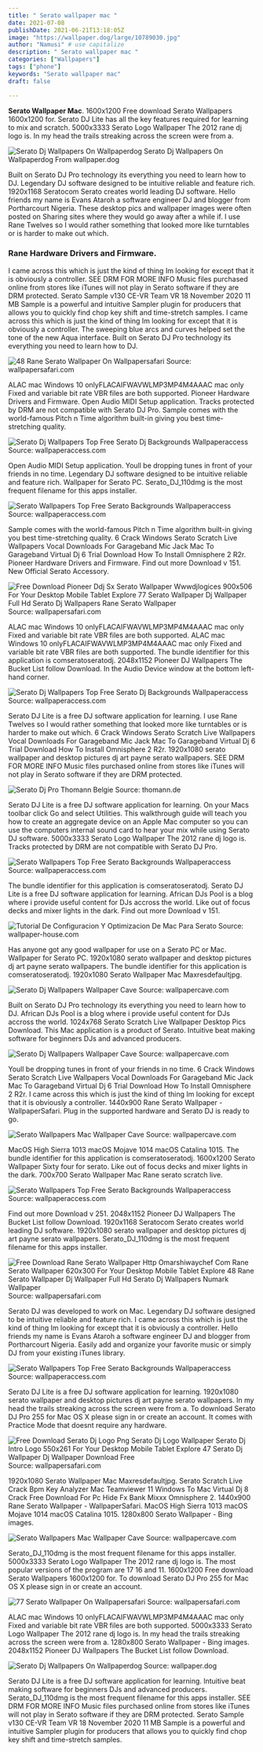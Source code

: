 ```yaml
---
title: " Serato wallpaper mac "
date: 2021-07-08
publishDate: 2021-06-21T13:18:05Z
image: "https://wallpaper.dog/large/10789030.jpg"
author: "Namusi" # use capitalize
description: " Serato wallpaper mac "
categories: ["Wallpapers"]
tags: ["phone"]
keywords: "Serato wallpaper mac"
draft: false

---
```



**Serato Wallpaper Mac**. 1600x1200 Free download Serato Wallpapers 1600x1200 for. Serato DJ Lite has all the key features required for learning to mix and scratch. 5000x3333 Serato Logo Wallpaper The 2012 rane dj logo is. In my head the trails streaking across the screen were from a.

![Serato Dj Wallpapers On Wallpaperdog](https://wallpaper.dog/large/10788985.png "Serato Dj Wallpapers On Wallpaperdog")
Serato Dj Wallpapers On Wallpaperdog From wallpaper.dog


Built on Serato DJ Pro technology its everything you need to learn how to DJ. Legendary DJ software designed to be intuitive reliable and feature rich. 1920x1168 Seratocom Serato creates world leading DJ software. Hello friends my name is Evans Ataroh a software engineer DJ and blogger from Portharcourt Nigeria. These desktop pics and wallpaper images were often posted on Sharing sites where they would go away after a while if. I use Rane Twelves so I would rather something that looked more like turntables or is harder to make out which.

### Rane Hardware Drivers and Firmware.

I came across this which is just the kind of thing Im looking for except that it is obviously a controller. SEE DRM FOR MORE INFO Music files purchased online from stores like iTunes will not play in Serato software if they are DRM protected. Serato Sample v130 CE-VR Team VR 18 November 2020 11 MB Sample is a powerful and intuitive Sampler plugin for producers that allows you to quickly find chop key shift and time-stretch samples. I came across this which is just the kind of thing Im looking for except that it is obviously a controller. The sweeping blue arcs and curves helped set the tone of the new Aqua interface. Built on Serato DJ Pro technology its everything you need to learn how to DJ.


![48 Rane Serato Wallpaper On Wallpapersafari](https://cdn.wallpapersafari.com/70/81/lATi8d.jpg "48 Rane Serato Wallpaper On Wallpapersafari")
Source: wallpapersafari.com

ALAC mac Windows 10 onlyFLACAIFWAVWLMP3MP4M4AAAC mac only Fixed and variable bit rate VBR files are both supported. Pioneer Hardware Drivers and Firmware. Open Audio MIDI Setup application. Tracks protected by DRM are not compatible with Serato DJ Pro. Sample comes with the world-famous Pitch n Time algorithm built-in giving you best time-stretching quality.

![Serato Dj Wallpapers Top Free Serato Dj Backgrounds Wallpaperaccess](https://wallpaperaccess.com/full/2527044.jpg "Serato Dj Wallpapers Top Free Serato Dj Backgrounds Wallpaperaccess")
Source: wallpaperaccess.com

Open Audio MIDI Setup application. Youll be dropping tunes in front of your friends in no time. Legendary DJ software designed to be intuitive reliable and feature rich. Wallpaper for Serato PC. Serato_DJ_110dmg is the most frequent filename for this apps installer.

![Serato Wallpapers Top Free Serato Backgrounds Wallpaperaccess](https://wallpaperaccess.com/full/1909865.png "Serato Wallpapers Top Free Serato Backgrounds Wallpaperaccess")
Source: wallpaperaccess.com

Sample comes with the world-famous Pitch n Time algorithm built-in giving you best time-stretching quality. 6 Crack Windows Serato Scratch Live Wallpapers Vocal Downloads For Garageband Mic Jack Mac To Garageband Virtual Dj 6 Trial Download How To Install Omnisphere 2 R2r. Pioneer Hardware Drivers and Firmware. Find out more Download v 151. New Official Serato Accessory.

![Free Download Pioneer Ddj Sx Serato Wallpaper Wwwdjlogices 900x506 For Your Desktop Mobile Tablet Explore 77 Serato Wallpaper Dj Wallpaper Full Hd Serato Dj Wallpapers Rane Serato Wallpaper](https://cdn.wallpapersafari.com/78/99/oFQAlu.jpg "Free Download Pioneer Ddj Sx Serato Wallpaper Wwwdjlogices 900x506 For Your Desktop Mobile Tablet Explore 77 Serato Wallpaper Dj Wallpaper Full Hd Serato Dj Wallpapers Rane Serato Wallpaper")
Source: wallpapersafari.com

ALAC mac Windows 10 onlyFLACAIFWAVWLMP3MP4M4AAAC mac only Fixed and variable bit rate VBR files are both supported. ALAC mac Windows 10 onlyFLACAIFWAVWLMP3MP4M4AAAC mac only Fixed and variable bit rate VBR files are both supported. The bundle identifier for this application is comseratoseratodj. 2048x1152 Pioneer DJ Wallpapers The Bucket List follow Download. In the Audio Device window at the bottom left-hand corner.

![Serato Dj Wallpapers Top Free Serato Dj Backgrounds Wallpaperaccess](https://wallpaperaccess.com/full/2527040.jpg "Serato Dj Wallpapers Top Free Serato Dj Backgrounds Wallpaperaccess")
Source: wallpaperaccess.com

Serato DJ Lite is a free DJ software application for learning. I use Rane Twelves so I would rather something that looked more like turntables or is harder to make out which. 6 Crack Windows Serato Scratch Live Wallpapers Vocal Downloads For Garageband Mic Jack Mac To Garageband Virtual Dj 6 Trial Download How To Install Omnisphere 2 R2r. 1920x1080 serato wallpaper and desktop pictures dj art payne serato wallpapers. SEE DRM FOR MORE INFO Music files purchased online from stores like iTunes will not play in Serato software if they are DRM protected.

![Serato Dj Pro Thomann Belgie](https://thumbs.static-thomann.de/thumb/bdbmagic/pics/prod/404311.jpg "Serato Dj Pro Thomann Belgie")
Source: thomann.de

Serato DJ Lite is a free DJ software application for learning. On your Macs toolbar click Go and select Utilities. This walkthrough guide will teach you how to create an aggregate device on an Apple Mac computer so you can use the computers internal sound card to hear your mix while using Serato DJ software. 5000x3333 Serato Logo Wallpaper The 2012 rane dj logo is. Tracks protected by DRM are not compatible with Serato DJ Pro.

![Serato Wallpapers Top Free Serato Backgrounds Wallpaperaccess](https://wallpaperaccess.com/full/1297830.jpg "Serato Wallpapers Top Free Serato Backgrounds Wallpaperaccess")
Source: wallpaperaccess.com

The bundle identifier for this application is comseratoseratodj. Serato DJ Lite is a free DJ software application for learning. African DJs Pool is a blog where i provide useful content for DJs accross the world. Like out of focus decks and mixer lights in the dark. Find out more Download v 151.

![Tutorial De Configuracion Y Optimizacion De Mac Para Serato](https://wallpaper-house.com/data/out/8/wallpaper2you_215591.jpg "Tutorial De Configuracion Y Optimizacion De Mac Para Serato")
Source: wallpaper-house.com

Has anyone got any good wallpaper for use on a Serato PC or Mac. Wallpaper for Serato PC. 1920x1080 serato wallpaper and desktop pictures dj art payne serato wallpapers. The bundle identifier for this application is comseratoseratodj. 1920x1080 Serato Wallpaper Mac Maxresdefaultjpg.

![Serato Dj Wallpapers Wallpaper Cave](https://wallpapercave.com/wp/wp3241200.jpg "Serato Dj Wallpapers Wallpaper Cave")
Source: wallpapercave.com

Built on Serato DJ Pro technology its everything you need to learn how to DJ. African DJs Pool is a blog where i provide useful content for DJs accross the world. 1024x768 Serato Scratch Live Wallpaper Desktop Pics Download. This Mac application is a product of Serato. Intuitive beat making software for beginners DJs and advanced producers.

![Serato Dj Wallpapers Wallpaper Cave](https://wallpapercave.com/wp/wp3241212.jpg "Serato Dj Wallpapers Wallpaper Cave")
Source: wallpapercave.com

Youll be dropping tunes in front of your friends in no time. 6 Crack Windows Serato Scratch Live Wallpapers Vocal Downloads For Garageband Mic Jack Mac To Garageband Virtual Dj 6 Trial Download How To Install Omnisphere 2 R2r. I came across this which is just the kind of thing Im looking for except that it is obviously a controller. 1440x900 Rane Serato Wallpaper - WallpaperSafari. Plug in the supported hardware and Serato DJ is ready to go.

![Serato Wallpapers Mac Wallpaper Cave](https://wallpapercave.com/wp/KabkT27.jpg "Serato Wallpapers Mac Wallpaper Cave")
Source: wallpapercave.com

MacOS High Sierra 1013 macOS Mojave 1014 macOS Catalina 1015. The bundle identifier for this application is comseratoseratodj. 1600x1200 Serato Wallpaper Sixty four for serato. Like out of focus decks and mixer lights in the dark. 700x700 Serato Wallpaper Mac Rane serato scratch live.

![Serato Wallpapers Top Free Serato Backgrounds Wallpaperaccess](https://wallpaperaccess.com/full/1909890.jpg "Serato Wallpapers Top Free Serato Backgrounds Wallpaperaccess")
Source: wallpaperaccess.com

Find out more Download v 251. 2048x1152 Pioneer DJ Wallpapers The Bucket List follow Download. 1920x1168 Seratocom Serato creates world leading DJ software. 1920x1080 serato wallpaper and desktop pictures dj art payne serato wallpapers. Serato_DJ_110dmg is the most frequent filename for this apps installer.

![Free Download Rane Serato Wallpaper Http Omarshiwaychef Com Rane Serato Wallpaper 620x300 For Your Desktop Mobile Tablet Explore 48 Rane Serato Wallpaper Dj Wallpaper Full Hd Serato Dj Wallpapers Numark Wallpaper](https://cdn.wallpapersafari.com/98/62/fkdAHL.jpg "Free Download Rane Serato Wallpaper Http Omarshiwaychef Com Rane Serato Wallpaper 620x300 For Your Desktop Mobile Tablet Explore 48 Rane Serato Wallpaper Dj Wallpaper Full Hd Serato Dj Wallpapers Numark Wallpaper")
Source: wallpapersafari.com

Serato DJ was developed to work on Mac. Legendary DJ software designed to be intuitive reliable and feature rich. I came across this which is just the kind of thing Im looking for except that it is obviously a controller. Hello friends my name is Evans Ataroh a software engineer DJ and blogger from Portharcourt Nigeria. Easily add and organize your favorite music or simply DJ from your existing iTunes library.

![Serato Wallpapers Top Free Serato Backgrounds Wallpaperaccess](https://wallpaperaccess.com/full/1876877.jpg "Serato Wallpapers Top Free Serato Backgrounds Wallpaperaccess")
Source: wallpaperaccess.com

Serato DJ Lite is a free DJ software application for learning. 1920x1080 serato wallpaper and desktop pictures dj art payne serato wallpapers. In my head the trails streaking across the screen were from a. To download Serato DJ Pro 255 for Mac OS X please sign in or create an account. It comes with Practice Mode that doesnt require any hardware.

![Free Download Serato Dj Logo Png Serato Dj Logo Wallpaper Serato Dj Intro Logo 550x261 For Your Desktop Mobile Tablet Explore 47 Serato Dj Wallpaper Dj Wallpaper Download Free](https://cdn.wallpapersafari.com/10/33/RwBTV1.png "Free Download Serato Dj Logo Png Serato Dj Logo Wallpaper Serato Dj Intro Logo 550x261 For Your Desktop Mobile Tablet Explore 47 Serato Dj Wallpaper Dj Wallpaper Download Free")
Source: wallpapersafari.com

1920x1080 Serato Wallpaper Mac Maxresdefaultjpg. Serato Scratch Live Crack Bpm Key Analyzer Mac Teamviewer 11 Windows To Mac Virtual Dj 8 Crack Free Download For Pc Hide Fx Bank Mixxx Omnisphere 2. 1440x900 Rane Serato Wallpaper - WallpaperSafari. MacOS High Sierra 1013 macOS Mojave 1014 macOS Catalina 1015. 1280x800 Serato Wallpaper - Bing images.

![Serato Wallpapers Mac Wallpaper Cave](https://wallpapercave.com/wp/LoinUtB.jpg "Serato Wallpapers Mac Wallpaper Cave")
Source: wallpapercave.com

Serato_DJ_110dmg is the most frequent filename for this apps installer. 5000x3333 Serato Logo Wallpaper The 2012 rane dj logo is. The most popular versions of the program are 17 16 and 11. 1600x1200 Free download Serato Wallpapers 1600x1200 for. To download Serato DJ Pro 255 for Mac OS X please sign in or create an account.

![77 Serato Wallpaper On Wallpapersafari](https://cdn.wallpapersafari.com/75/16/u2dWbN.jpg "77 Serato Wallpaper On Wallpapersafari")
Source: wallpapersafari.com

ALAC mac Windows 10 onlyFLACAIFWAVWLMP3MP4M4AAAC mac only Fixed and variable bit rate VBR files are both supported. 5000x3333 Serato Logo Wallpaper The 2012 rane dj logo is. In my head the trails streaking across the screen were from a. 1280x800 Serato Wallpaper - Bing images. 2048x1152 Pioneer DJ Wallpapers The Bucket List follow Download.

![Serato Dj Wallpapers On Wallpaperdog](https://wallpaper.dog/large/10789030.jpg "Serato Dj Wallpapers On Wallpaperdog")
Source: wallpaper.dog

Serato DJ Lite is a free DJ software application for learning. Intuitive beat making software for beginners DJs and advanced producers. Serato_DJ_110dmg is the most frequent filename for this apps installer. SEE DRM FOR MORE INFO Music files purchased online from stores like iTunes will not play in Serato software if they are DRM protected. Serato Sample v130 CE-VR Team VR 18 November 2020 11 MB Sample is a powerful and intuitive Sampler plugin for producers that allows you to quickly find chop key shift and time-stretch samples.


